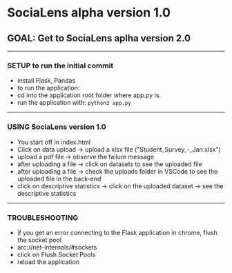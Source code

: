 # SociaLens alpha version 1.0
## GOAL: Get to SociaLens aplha version 2.0

---
### SETUP to run the initial commit
- install Flask, Pandas
- to run the application:
-   cd into the application root folder where app.py is.
-   run the application with:
``` python3 app.py ```

---
### USING SociaLens version 1.0
- You start off in index.html
- Click on data upload -> upload a xlsx file ("Student_Survey_-_Jan.xlsx")
- upload a pdf file -> observe the failure message
- after uploading a file -> click on datasets to see the uploaded file
- after uploading a file -> check the uploads folder in VSCode to see the uploaded file in the back-end
- click on descriptive statistics -> click on the uploaded dataset -> see the descriptive statistics

---
### TROUBLESHOOTING
- if you get an error connecting to the Flask application in chrome, flush the socket pool
- arc://net-internals/#sockets
- click on Flush Socket Pools
- reload the application
